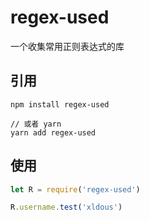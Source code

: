 regex-used
=======

一个收集常用正则表达式的库

## 引用

```
npm install regex-used

// 或者 yarn
yarn add regex-used

```

## 使用

```js
let R = require('regex-used')

R.username.test('xldous')

```
